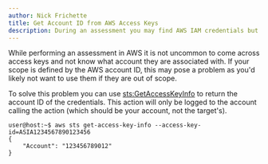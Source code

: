 ```yaml
---
author: Nick Frichette
title: Get Account ID from AWS Access Keys
description: During an assessment you may find AWS IAM credentials but not know what account they are associated with. Use this to get the account ID.
---
```


While performing an assessment in AWS it is not uncommon to come across access keys and not know what account they are associated with. If your scope is defined by the AWS account ID, this may pose a problem as you'd likely not want to use them if they are out of scope.

To solve this problem you can use [sts:GetAccessKeyInfo](https://docs.aws.amazon.com/STS/latest/APIReference/API_GetAccessKeyInfo.html) to return the account ID of the credentials. This action will only be logged to the account calling the action (which should be your account, not the target's).

```
user@host:~$ aws sts get-access-key-info --access-key-id=ASIA1234567890123456
{
    "Account": "123456789012"
}
```